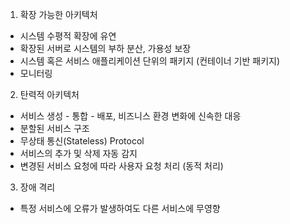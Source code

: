 1. 확장 가능한 아키텍처
- 시스템 수평적 확장에 유연
- 확장된 서버로 시스템의 부하 분산, 가용성 보장
- 시스템 혹은 서비스 애플리케이션 단위의 패키지 (컨테이너 기반 패키지)
- 모니터링

2. 탄력적 아키텍처
- 서비스 생성 - 통합 - 배포, 비즈니스 환경 변화에 신속한 대응
- 분할된 서비스 구조
- 무상태 통신(Stateless) Protocol
- 서비스의 추가 및 삭제 자동 감지
- 변경된 서비스 요청에 따라 사용자 요청 처리 (동적 처리)

3. 장애 격리
- 특정 서비스에 오류가 발생하여도 다른 서비스에 무영향

